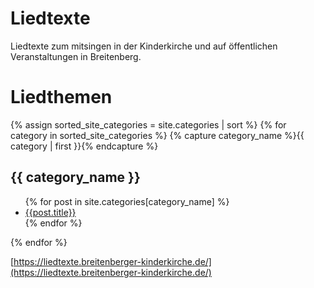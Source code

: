 # Liedtexte

Liedtexte zum mitsingen in der Kinderkirche und auf öffentlichen Veranstaltungen in Breitenberg.

# Liedthemen

{% assign sorted_site_categories = site.categories | sort %}
{% for category in sorted_site_categories %}
{% capture category_name %}{{ category | first }}{% endcapture %}
## {{ category_name }}
<ul>
{% for post in site.categories[category_name] %}
<li><a href="{{ site.baseurl }}{{ post.url }}">{{post.title}}</a></li>
{% endfor %}
</ul>
{% endfor %}

[https://liedtexte.breitenberger-kinderkirche.de/](https://liedtexte.breitenberger-kinderkirche.de/)
